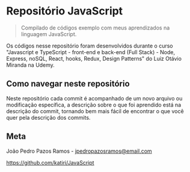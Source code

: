 # Repositório JavaScript
> Compilado de códigos exemplo com meus aprendizados na linguagem JavaScript.

Os códigos nesse repositório foram desenvolvidos durante o curso "Javascript e TypeScript - front-end e back-end (Full Stack) - Node, Express, noSQL, React, hooks, Redux, Design Patterns" do Luiz Otávio Miranda na Udemy.

## Como navegar neste repositório
Neste repositório cada commit é acompanhado de um novo arquivo ou modificação específica, a descrição sobre o que foi aprendido está na descrição do commit, tornando bem mais fácil de encontrar o que você quer pela descrição dos commits.

## Meta
João Pedro Pazos Ramos - <jpedropazosramos@email.com>

<https://github.com/katiri/JavaScript>
